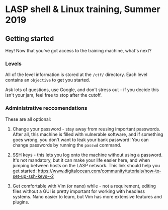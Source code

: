 # LASP shell & Linux training, Summer 2019
## Getting started
Hey! Now that you've got access to the training machine, what's next?


### Levels
All of the level information is stored at the `/ctf/` directory. Each level
contains an `objective` to get you started.

Ask lots of questions, use Google, and don't stress out - if you decide this
isn't your jam, feel free to stop after the cutoff.


### Administrative reccomendations
These are all optional:

1.  Change your password - stay away from reusing important passwords.
    After all, this machine is filled with vulnerable software, and if
    something goes wrong, you don't want to leak your bank password!
    You can change passwords by running the `passwd` command.

2.  SSH keys - this lets you log onto the machine without using a password.
    It's not mandatory, but it can make your life easier here, and when jumping
    between hosts on the LASP network. This link should help you get started:
    https://www.digitalocean.com/community/tutorials/how-to-set-up-ssh-keys--2

3.  Get comfortable with Vim (or nano) while - not a requirement, editing
    files without a GUI is pretty important for working with headless systems.
    Nano easier to learn, but Vim has more extensive features and plugins.
